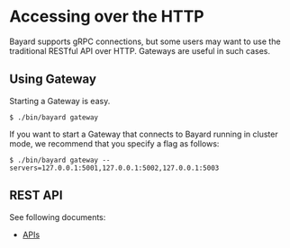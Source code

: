 # Accessing over the HTTP


Bayard supports gRPC connections, but some users may want to use the traditional RESTful API over HTTP. Gateways are useful in such cases.

## Using Gateway

Starting a Gateway is easy.

```text
$ ./bin/bayard gateway
```

If you want to start a Gateway that connects to Bayard running in cluster mode, we recommend that you specify a flag as follows:

```text
$ ./bin/bayard gateway --servers=127.0.0.1:5001,127.0.0.1:5002,127.0.0.1:5003
```


## REST API

See following documents:
- [APIs](reference/apis.md)
